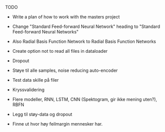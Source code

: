 TODO

* Write a plan of how to work with the masters project

* Change "Standard Feed-forward Neural Network" heading to "Standard Feed-forward Neural Networks"
* Also Radial Basis Function Network to Radial Basis Function Networks

* Create option not to read all files in dataloader

* Dropout
* Støye til alle samples, noise reducing auto-encoder
* Test data skille på filer
* Kryssvalidering



* Flere modeller, RNN, LSTM, CNN (Spektogram, gir ikke mening uten?), RBFN
* Legg til støy-data og dropout

* Finne ut hvor høy feilmargin mennesker har.

